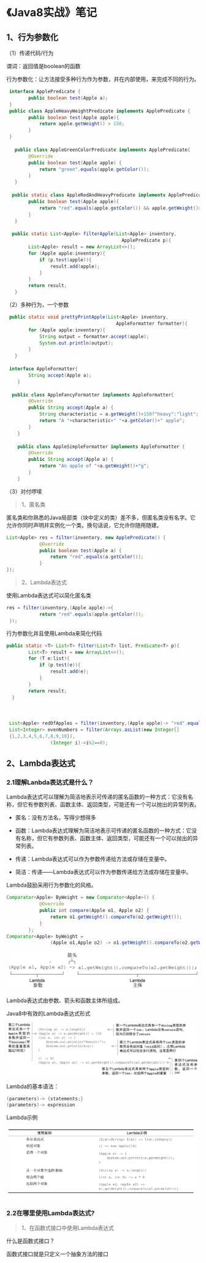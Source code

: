 # 《Java8实战》笔记

## 1、行为参数化

（1）传递代码/行为

谓词：返回值是boolean的函数

行为参数化：让方法接受多种行为作为参数，并在内部使用，来完成不同的行为。

```java
 interface ApplePredicate {
        public boolean test(Apple a);
 }
 public class AppleHeavyWeightPredicate implements ApplePredicate {
        public boolean test(Apple apple){
            return apple.getWeight() > 150;
        }
 }

   public class AppleGreenColorPredicate implements ApplePredicate{
        @Override
        public boolean test(Apple apple) {
            return "green".equals(apple.getColor());
        }
   }

  public static class AppleRedAndHeavyPredicate implements ApplePredicate {
        public boolean test(Apple apple){
            return "red".equals(apple.getColor()) && apple.getWeight()>150;
        }
   }

  public static List<Apple> filterApple(List<Apple> inventory,
                                          ApplePredicate p){
        List<Apple> result = new ArrayList<>();
        for (Apple apple:inventory){
            if (p.test(apple)){
                result.add(apple);
            }
        }
        return result;
   }
```

（2）多种行为，一个参数

```java
 public static void prettyPrintApple(List<Apple> inventory,
                                        AppleFormatter formatter){
        for (Apple apple:inventory){
            String output = formatter.accept(apple);
            System.out.println(output);
        }
   }
 
 interface AppleFormatter{
        String accept(Apple a);
    }
 
  public class AppleFancyFormatter implements AppleFormatter{
        @Override
        public String accept(Apple a) {
            String characteristic = a.getWeight()>150?"heavy":"light";
            return "A "+characteristic+" "+a.getColor()+" apple";
        }
    }

    public class AppleSimpleFormatter implements AppleFormatter {
        @Override
        public String accept(Apple a) {
            return "An apple of "+a.getWeight()+"g";
        }
    }
```

（3）对付啰嗦

> 1、匿名类

匿名类和你熟悉的Java局部类（块中定义的类）差不多，但匿名类没有名字。它允许你同时声明并实例化一个类。换句话说，它允许你随用随建。

```java
List<Apple> res = filter(inventory, new ApplePredicate() {
            @Override
            public boolean test(Apple a) {
                return "red".equals(a.getColor());
            }
});
```

> 2、Lambda表达式

使用Lambda表达式可以简化匿名类

```java
res = filter(inventory,(Apple apple)->{
            return "red".equals(apple.getColor());
 });
```

行为参数化并且使用Lambda来简化代码

```java
public static <T> List<T> filter(List<T> list, Predicate<T> p){
        List<T> result = new ArrayList<>();
        for (T e:list){
            if (p.test(e)){
                result.add(e);
            }
        }
        return result;
  } 



 List<Apple> redOfApples = filter(inventory,(Apple apple)-> "red".equals(apple.getColor()));
 List<Integer> evenNumbers = filter(Arrays.asList(new Integer[]
 {1,2,3,4,5,6,7,8,9,10}),
                (Integer i)->i%2==0);
```



## 2、Lambda表达式

### 2.1理解Lanbda表达式是什么？

Lambda表达式可以理解为简洁地表示可传递的匿名函数的一种方式：它没有名称，但它有参数列表、函数主体、返回类型，可能还有一个可以抛出的异常列表。

- 匿名：没有方法名，写得少想得多

- 函数：Lambda表达式理解为简洁地表示可传递的匿名函数的一种方式：它没有名称，但它有参数列表、函数主体、返回类型，可能还有一个可以抛出的异常列表。

- 传递：Lambda表达式可以作为参数传递给方法或存储在变量中。

- 简洁：传递——Lambda表达式可以作为参数传递给方法或存储在变量中。

Lambda鼓励采用行为参数化的风格。

```java
Comparator<Apple> ByWeight = new Comparator<Apple>() {
            @Override
            public int compare(Apple o1, Apple o2) {
                return o1.getWeight().compareTo(o2.getWeight());
            }
        };
Comparator<Apple> byWeight =
                (Apple o1,Apple o2) -> o1.getWeight().compareTo(o2.getWeight());
```

![](assets/2022-07-23-23-24-23-image.png)

Lambda表达式由参数、箭头和函数主体所组成。



Java8中有效的Lambda表达式形式

![](assets/2022-07-23-23-26-40-image.png)

Lambda的基本语法：

```java
(parameters)-> {statements;}
(parameters)-> expression
```

Lambda示例

![](assets/2022-07-23-23-38-56-image.png)



### 2.2在哪里使用Lambda表达式?

> 1、在函数式接口中使用Lambda表达式

什么是函数式接口？

函数式接口就是只定义一个抽象方法的接口




